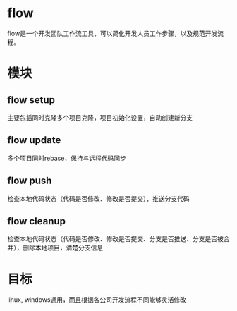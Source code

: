 # flow
flow是一个开发团队工作流工具，可以简化开发人员工作步骤，以及规范开发流程。

# 模块
## flow setup
主要包括同时克隆多个项目克隆，项目初始化设置，自动创建新分支

## flow update
多个项目同时rebase，保持与远程代码同步

## flow push
检查本地代码状态（代码是否修改、修改是否提交），推送分支代码

## flow cleanup
检查本地代码状态（代码是否修改、修改是否提交、分支是否推送、分支是否被合并），删除本地项目，清楚分支信息

# 目标
linux, windows通用，而且根据各公司开发流程不同能够灵活修改
